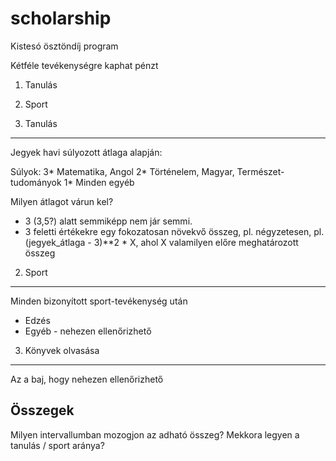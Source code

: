 # scholarship
Kistesó ösztöndíj program

Kétféle tevékenységre kaphat pénzt
1. Tanulás
2. Sport

1. Tanulás
-------
Jegyek havi súlyozott átlaga alapján:

Súlyok:
3* Matematika, Angol
2* Történelem, Magyar, Természet-tudományok
1* Minden egyéb

Milyen átlagot várun kel? 
- 3 (3,5?) alatt semmiképp nem jár semmi.
- 3 feletti értékekre egy fokozatosan növekvő összeg, pl. négyzetesen, pl. (jegyek_átlaga - 3)**2 * X, ahol X valamilyen előre meghatározott összeg

2. Sport
--------
Minden bizonyított sport-tevékenység után
- Edzés
- Egyéb - nehezen ellenőrizhető

3. Könyvek olvasása
-------------------
Az a baj, hogy nehezen ellenőrizhető


Összegek
--------
Milyen intervallumban mozogjon az adható összeg?
Mekkora legyen a tanulás / sport aránya?


